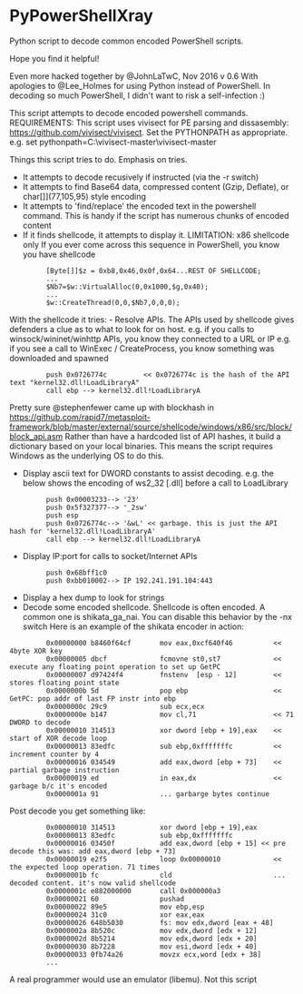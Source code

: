# PyPowerShellXray
Python script to decode common encoded PowerShell scripts.

Hope you find it helpful!

Even more hacked together by @JohnLaTwC, Nov 2016
v 0.6
With apologies to @Lee_Holmes for using Python instead of PowerShell. In decoding so much PowerShell, I didn't want to risk a self-infection :)

This script attempts to decode encoded powershell commands.  
  REQUIREMENTS: This script uses vivisect for PE parsing and dissasembly: https://github.com/vivisect/vivisect. Set the PYTHONPATH as appropriate.
e.g. set pythonpath=C:\vivisect-master\vivisect-master

Things this script tries to do.  Emphasis on tries.
* It attempts to decode recusively if instructed (via the -r switch)
* It attempts to find Base64 data, compressed content (Gzip, Deflate), or char[]](77,105,95) style encoding
* It attempts to 'find/replace' the encoded text in the powershell command. This is handy
     if the script has numerous chunks of encoded content
* If it finds shellcode, it attempts to display it. LIMITATION: x86 shellcode only
     If you ever come across this sequence in PowerShell, you know you have shellcode

```
         [Byte[]]$z = 0xb8,0x46,0x0f,0x64...REST OF SHELLCODE;
         ...
         $Nb7=$w::VirtualAlloc(0,0x1000,$g,0x40);
         ...
         $w::CreateThread(0,0,$Nb7,0,0,0);
```
With the shellcode it tries:
     - Resolve APIs. The APIs used by shellcode gives defenders a clue as to what to look for on host.
         e.g. if you calls to winsock/wininet/winhttp APIs, you know they connected to a URL or IP
         e.g. if you see a call to WinExec / CreateProcess, you know something was downloaded and spawned

```
         push 0x0726774c         << 0x0726774c is the hash of the API text "kernel32.dll!LoadLibraryA"
         call ebp --> kernel32.dll!LoadLibraryA
```

Pretty sure @stephenfewer came up with blockhash in https://github.com/rapid7/metasploit-framework/blob/master/external/source/shellcode/windows/x86/src/block/block_api.asm
         Rather than have a hardcoded list of API hashes, it build a dictionary based on your local binaries. 
         This means the script requires Windows as the underlying OS to do this.
- Display ascii text for DWORD constants to assist decoding. 
         e.g. the below shows the encoding of ws2_32 [.dll] before a call to LoadLibrary

```
         push 0x00003233--> '23'
         push 0x5f327377--> '_2sw'
         push esp
         push 0x0726774c--> '&wL' << garbage. this is just the API hash for 'kernel32.dll!LoadLibraryA'
         call ebp --> kernel32.dll!LoadLibraryA
```
- Display IP:port for calls to socket/Internet APIs

```
         push 0x68bff1c0
         push 0xbb010002--> IP 192.241.191.104:443
```
- Display a hex dump to look for strings
- Decode some encoded shellcode. Shellcode is often encoded.  A common one is shikata_ga_nai.
         You can disable this behavior by the -nx switch
         Here is an example of the shikata encoder in action:

```
         0x00000000 b8460f64cf       mov eax,0xcf640f46          << 4byte XOR key
         0x00000005 dbcf             fcmovne st0,st7             << execute any floating point operation to set up GetPC
         0x00000007 d97424f4         fnstenv  [esp - 12]         << stores floating point state
         0x0000000b 5d               pop ebp                     << GetPC: pop addr of last FP instr into ebp
         0x0000000c 29c9             sub ecx,ecx
         0x0000000e b147             mov cl,71                   << 71 DWORD to decode
         0x00000010 314513           xor dword [ebp + 19],eax    << start of XOR decode loop
         0x00000013 83edfc           sub ebp,0xfffffffc          << increment counter by 4 
         0x00000016 034549           add eax,dword [ebp + 73]    << partial garbage instruction
         0x00000019 ed               in eax,dx                   << garbage b/c it's encoded
         0x0000001a 91               ... garbarge bytes continue
```

  Post decode you get something like:

```
         0x00000010 314513           xor dword [ebp + 19],eax
         0x00000013 83edfc           sub ebp,0xfffffffc
         0x00000016 03450f           add eax,dword [ebp + 15] << pre decode this was: add eax,dword [ebp + 73] 
         0x00000019 e2f5             loop 0x00000010             << the expected loop operation. 71 times
         0x0000001b fc               cld                         ... decoded content. it's now valid shellcode
         0x0000001c e882000000       call 0x000000a3
         0x00000021 60               pushad 
         0x00000022 89e5             mov ebp,esp
         0x00000024 31c0             xor eax,eax
         0x00000026 648b5030         fs: mov edx,dword [eax + 48]
         0x0000002a 8b520c           mov edx,dword [edx + 12]
         0x0000002d 8b5214           mov edx,dword [edx + 20]
         0x00000030 8b7228           mov esi,dword [edx + 40]
         0x00000033 0fb74a26         movzx ecx,word [edx + 38]
         ...
```
A real programmer would use an emulator (libemu).  Not this script

